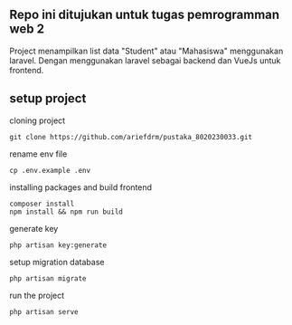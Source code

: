 ## Repo ini ditujukan untuk tugas pemrogramman web 2

Project menampilkan list data "Student" atau "Mahasiswa" menggunakan laravel.
Dengan menggunakan laravel sebagai backend dan VueJs untuk frontend. 

## setup project

cloning project
```
git clone https://github.com/ariefdrm/pustaka_8020230033.git
```

rename env file
``` 
cp .env.example .env
```

installing packages and build frontend
``` 
composer install 
npm install && npm run build 
``` 

generate key 
```
php artisan key:generate
```

setup migration database 
```
php artisan migrate
```

run the project 
```
php artisan serve
```


